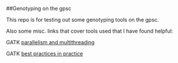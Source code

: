 ##Genotyping on the gpsc

This repo is for testing out some genotyping tools on the gpsc. 

Also some misc. links that cover tools used that I have found helpful:

GATK [parallelism and multithreading](https://sites.google.com/a/broadinstitute.org/legacy-gatk-documentation/dictionary/1988-Parallelism?pli=1)

GATK [best practices in practice](https://hpc.nih.gov/training/gatk_tutorial/)
